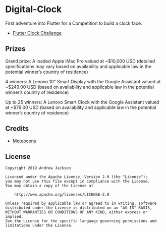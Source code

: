 # Digital-Clock

First adventure into Flutter for a Competition to build a clock face.

- [Flutter Clock Challenge](https://flutter.dev/clock)

## Prizes

Grand prize:
A loaded Apple iMac Pro valued at ~\$10,000 USD (detailed specifications may vary based on availability and applicable law in the potential winner’s country of residence)

4 winners:
A Lenovo 10" Smart Display with the Google Assistant valued at ~\$249.00 USD (based on availability and applicable law in the potential winner’s country of residence)

Up to 25 winners:
A Lenovo Smart Clock with the Google Assistant valued at ~\$79.00 USD (based on availability and applicable law in the potential winner’s country of residence)

## Credits

- [Meteocons](http://www.alessioatzeni.com)

## License

    Copyright 2019 Andrew Jackson

    Licensed under the Apache License, Version 2.0 (the "License");
    you may not use this file except in compliance with the License.
    You may obtain a copy of the License at

        http://www.apache.org/licenses/LICENSE-2.0

    Unless required by applicable law or agreed to in writing, software
    distributed under the License is distributed on an "AS IS" BASIS,
    WITHOUT WARRANTIES OR CONDITIONS OF ANY KIND, either express or implied.
    See the License for the specific language governing permissions and
    limitations under the License.

